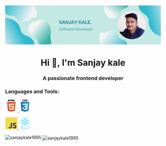 
![logo](https://github.com/Sanjaykale1995/sanjaykale1995/blob/main/Blue%20and%20Green%20Modern%20Medical%20Professional%20LinkedIn%20Banner.jpg)
<h1 align="center">Hi 👋, I'm Sanjay kale</h1>
<h3 align="center">A passionate frontend developer</h3>


</p>

<h3 align="left">Languages and Tools:</h3>
<p align="left"> <a href="https://www.w3.org/html/" target="_blank" rel="noreferrer"> <img src="https://raw.githubusercontent.com/devicons/devicon/master/icons/html5/html5-original-wordmark.svg" alt="html5" width="40" height="40"/> </a>
     <a href="https://www.w3schools.com/css/" target="_blank" rel="noreferrer"> <img src="https://raw.githubusercontent.com/devicons/devicon/master/icons/css3/css3-original-wordmark.svg" alt="css3" width="40" height="40"/> </a>


<a href="https://developer.mozilla.org/en-US/docs/Web/JavaScript" target="_blank" rel="noreferrer"> <img src="https://raw.githubusercontent.com/devicons/devicon/master/icons/javascript/javascript-original.svg" alt="javascript" width="40" height="40"/> </a> 
<a href="https://reactjs.org/" target="_blank" rel="noreferrer"> <img src="https://raw.githubusercontent.com/devicons/devicon/master/icons/react/react-original-wordmark.svg" alt="react" width="40" height="40"/> </a> </p>

<p><img align="left" src="https://github-readme-stats.vercel.app/api/top-langs?username=sanjaykale1995&show_icons=true&locale=en&layout=compact" alt="sanjaykale1995" /></p>

<p>&nbsp;<img align="center" src="https://github-readme-stats.vercel.app/api?username=sanjaykale1995&show_icons=true&locale=en" alt="sanjaykale1995" /></p>



